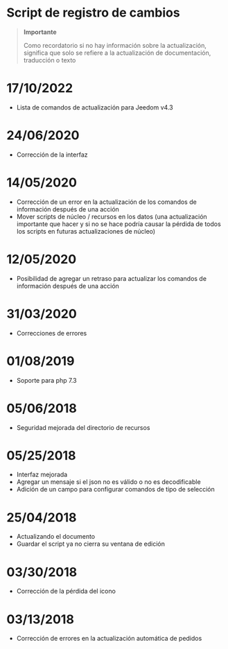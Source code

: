 # Script de registro de cambios

>**Importante**
>
>Como recordatorio si no hay información sobre la actualización, significa que solo se refiere a la actualización de documentación, traducción o texto

# 17/10/2022

- Lista de comandos de actualización para Jeedom v4.3

# 24/06/2020

- Corrección de la interfaz

# 14/05/2020

- Corrección de un error en la actualización de los comandos de información después de una acción
- Mover scripts de núcleo / recursos en los datos (una actualización importante que hacer y si no se hace podría causar la pérdida de todos los scripts en futuras actualizaciones de núcleo)

# 12/05/2020

- Posibilidad de agregar un retraso para actualizar los comandos de información después de una acción

# 31/03/2020

- Correcciones de errores

# 01/08/2019

- Soporte para php 7.3

# 05/06/2018

- Seguridad mejorada del directorio de recursos

# 05/25/2018

- Interfaz mejorada
- Agregar un mensaje si el json no es válido o no es decodificable
- Adición de un campo para configurar comandos de tipo de selección

# 25/04/2018

- Actualizando el documento
- Guardar el script ya no cierra su ventana de edición

# 03/30/2018

- Corrección de la pérdida del icono

# 03/13/2018

- Corrección de errores en la actualización automática de pedidos
